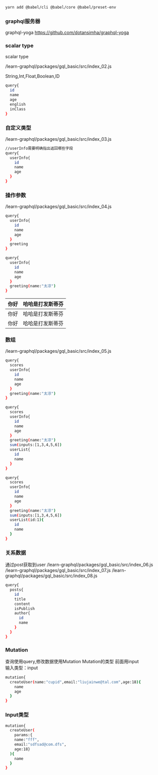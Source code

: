 <!--
 * @Desc: 
 * @FilePath: /learn-graphql/README.md
 * @Author: liujianwei1
 * @Date: 2021-06-03 17:39:09
 * @LastEditors: liujianwei1
 * @Reference Desc: 
-->
```bash
yarn add @babel/cli @babel/core @babel/preset-env   
```
### graphql服务器

graphql-yoga  https://github.com/dotansimha/graphql-yoga

### scalar type
scalar type

/learn-graphql/packages/gql_basic/src/index_02.js

String,Int,Float,Boolean,ID

```bash
query{
  id
  name
  age
  english
  inClass
}
```

### 自定义类型

/learn-graphql/packages/gql_basic/src/index_03.js

```bash
//userInfo需要明确指出返回哪些字段
query{
  userInfo{
    id
    name
    age
  }
}
```


### 操作参数
/learn-graphql/packages/gql_basic/src/index_04.js

```bash
query{
  userInfo{
    id
    name
    age
  }
  greeting
}
```

```bash
query{
  userInfo{
    id
    name
    age
  }
  greeting(name:"太凉")
}
```
| 你好 | 哈哈是打发斯蒂芬 |
| ---- | ---------------- |
| 你好 | 哈哈是打发斯蒂芬 |
| 你好 | 哈哈是打发斯蒂芬 |

### 数组
/learn-graphql/packages/gql_basic/src/index_05.js
```bash
query{
  scores
  userInfo{
    id
    name
    age
  }
  greeting(name:"太凉")
}

query{
  scores
  userInfo{
    id
    name
    age
  }
  greeting(name:"太凉")
  sum(inputs:[1,3,4,5,6])
  userList{
    id
    name
  }
}

query{
  scores
  userInfo{
    id
    name
    age
  }
  greeting(name:"太凉")
  sum(inputs:[1,3,4,5,6])
  userList(id:1){
    id
    name
  }
}
```

### 关系数据
通过post获取到user
/learn-graphql/packages/gql_basic/src/index_06.js
/learn-graphql/packages/gql_basic/src/index_07.js
/learn-graphql/packages/gql_basic/src/index_08.js

```bash
query{
  posts{
    id
    title
    content
    isPublish
    author{
      id
      name
    }
  }
}
```

### Mutation
<!-- 09 -->
查询使用query,修改数据使用Mutation
Mutation的类型 前面用input  
输入类型：input

```bash
mutation{
  createUser(name:"cupid",email:"liujainwe@tal.com",age:18){
    name
    age
  }
}
```

### Input类型
<!-- 10 -->
```bash
mutation{
  createUser(
    params:{
    name:"fff",
    email:"sdfsad@com.dfs",
    age:18}
  ){
    name
  }
}
```